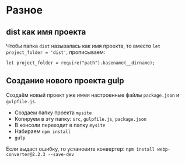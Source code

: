 # Разное

## dist как имя проекта
Чтобы папка `dist` называлась как имя проекта, то вместо `let project_folder = 'dist'`, прописываем:

    let project_folder = require("path").basename(__dirname);

## Создание нового проекта gulp
Создаём новый проект уже имея настроенные файлы `package.json` и `gulpfile.js`.

- Создаем папку проекта `mysite`
- Копируем в эту папку: `src`, `gulpfile.js`, `package.json`
- В консоли переходит в папку `mysite`
- Набираем `npm install`
- `gulp`

Если выдаст ошибку, то установите конвертер: `npm install webp-converter@2.2.3 --save-dev`